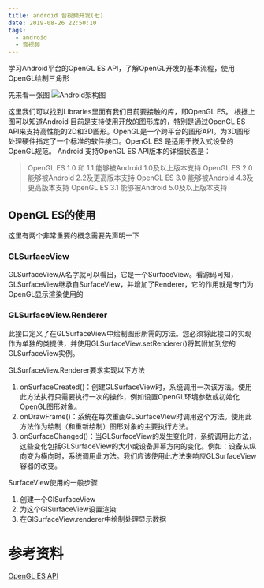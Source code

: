 ```yaml
---
title: android 音视频开发(七)
date: 2019-08-26 22:50:10
tags:
  - android
  - 音视频
---
```

学习Android平台的OpenGL ES API，了解OpenGL开发的基本流程，使用OpenGL绘制三角形
<!--more-->
先来看一张图
![Android架构图](/assets/tools/tools-opgl-01.png)

这里我们可以找到Libraries里面有我们目前要接触的库，即OpenGL ES。
根据上图可以知道Android 目前是支持使用开放的图形库的，特别是通过OpenGL ES API来支持高性能的2D和3D图形。OpenGL是一个跨平台的图形API。为3D图形处理硬件指定了一个标准的软件接口。OpenGL ES 是适用于嵌入式设备的OpenGL规范。
Android 支持OpenGL ES API版本的详细状态是：

> OpenGL ES 1.0 和 1.1 能够被Android 1.0及以上版本支持
> OpenGL ES 2.0 能够被Android 2.2及更高版本支持
> OpenGL ES 3.0 能够被Android 4.3及更高版本支持
> OpenGL ES 3.1 能够被Android 5.0及以上版本支持

## OpenGL ES的使用
这里有两个非常重要的概念需要先声明一下

### GLSurfaceView

GLSurfaceView从名字就可以看出，它是一个SurfaceView。看源码可知，GLSurfaceView继承自SurfaceView，并增加了Renderer，它的作用就是专门为OpenGL显示渲染使用的

### GLSurfaceView.Renderer

此接口定义了在GLSurfaceView中绘制图形所需的方法。您必须将此接口的实现作为单独的类提供，并使用GLSurfaceView.setRenderer()将其附加到您的GLSurfaceView实例。

GLSurfaceView.Renderer要求实现以下方法

1. onSurfaceCreated()：创建GLSurfaceView时，系统调用一次该方法。使用此方法执行只需要执行一次的操作，例如设置OpenGL环境参数或初始化OpenGL图形对象。
2. onDrawFrame()：系统在每次重画GLSurfaceView时调用这个方法。使用此方法作为绘制（和重新绘制）图形对象的主要执行方法。
3. onSurfaceChanged()：当GLSurfaceView的发生变化时，系统调用此方法，这些变化包括GLSurfaceView的大小或设备屏幕方向的变化。例如：设备从纵向变为横向时，系统调用此方法。我们应该使用此方法来响应GLSurfaceView容器的改变。

SurfaceView使用的一般步骤

1. 创建一个GlSurfaceView
2. 为这个GlSurfaceView设置渲染
3. 在GlSurfaceView.renderer中绘制处理显示数据



# 参考资料
[OpenGL ES API](https://www.jianshu.com/p/87abc92134dd)